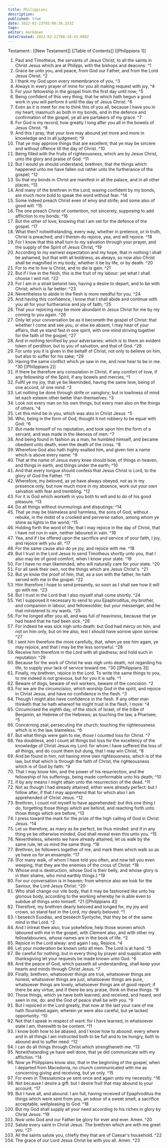 ```yaml
---
title: Philippians
description: 
published: true
date: 2022-02-23T05:06:36.253Z
tags: 
editor: markdown
dateCreated: 2022-02-22T08:38:43.089Z
---
```


 Testament:: [[New Testament]]
 [[Table of Contents]]
 [[Philippians 1]]
 1. Paul and Timotheus, the servants of Jesus Christ, to all the saints in Christ Jesus which are at Philippi, with the bishops and deacons: ^1
 2. Grace be unto you, and peace, from God our Father, and from the Lord Jesus Christ. ^2
 3. I thank my God upon every remembrance of you, ^3
 4. Always in every prayer of mine for you all making request with joy, ^4
 5. For your fellowship in the gospel from the first day until now; ^5
 6. Being confident of this very thing, that he which hath begun a good work in you will perform it until the day of Jesus Christ: ^6
 7. Even as it is meet for me to think this of you all, because I have you in my heart; inasmuch as both in my bonds, and in the defence and confirmation of the gospel, ye all are partakers of my grace. ^7
 8. For God is my record, how greatly I long after you all in the bowels of Jesus Christ. ^8
 9. And this I pray, that your love may abound yet more and more in knowledge and in all judgment; ^9
 10. That ye may approve things that are excellent; that ye may be sincere and without offence till the day of Christ. ^10
 11. Being filled with the fruits of righteousness, which are by Jesus Christ, unto the glory and praise of God. ^11
 12. But I would ye should understand, brethren, that the things which happened unto me have fallen out rather unto the furtherance of the gospel; ^12
 13. So that my bonds in Christ are manifest in all the palace, and in all other places; ^13
 14. And many of the brethren in the Lord, waxing confident by my bonds, are much more bold to speak the word without fear. ^14
 15. Some indeed preach Christ even of envy and strife; and some also of good will: ^15
 16. The one preach Christ of contention, not sincerely, supposing to add affliction to my bonds: ^16
 17. But the other of love, knowing that I am set for the defence of the gospel. ^17
 18. What then? notwithstanding, every way, whether in pretence, or in truth, Christ is preached; and I therein do rejoice, yea, and will rejoice. ^18
 19. For I know that this shall turn to my salvation through your prayer, and the supply of the Spirit of Jesus Christ, ^19
 20. According to my earnest expectation and my hope, that in nothing I shall be ashamed, but that with all boldness, as always, so now also Christ shall be magnified in my body, whether it be by life, or by death. ^20
 21. For to me to live is Christ, and to die is gain. ^21
 22. But if I live in the flesh, this is the fruit of my labour: yet what I shall choose I wot not. ^22
 23. For I am in a strait betwixt two, having a desire to depart, and to be with Christ; which is far better: ^23
 24. Nevertheless to abide in the flesh is more needful for you. ^24
 25. And having this confidence, I know that I shall abide and continue with you all for your furtherance and joy of faith; ^25
 26. That your rejoicing may be more abundant in Jesus Christ for me by my coming to you again. ^26
 27. Only let your conversation be as it becometh the gospel of Christ: that whether I come and see you, or else be absent, I may hear of your affairs, that ye stand fast in one spirit, with one mind striving together for the faith of the gospel; ^27
 28. And in nothing terrified by your adversaries: which is to them an evident token of perdition, but to you of salvation, and that of God. ^28
 29. For unto you it is given in the behalf of Christ, not only to believe on him, but also to suffer for his sake; ^29
 30. Having the same conflict which ye saw in me, and now hear to be in me. ^30
 [[Philippians 2]]
 1. If there be therefore any consolation in Christ, if any comfort of love, if any fellowship of the Spirit, if any bowels and mercies, ^1
 2. Fulfil ye my joy, that ye be likeminded, having the same love, being of one accord, of one mind. ^2
 3. Let nothing be done through strife or vainglory; but in lowliness of mind let each esteem other better than themselves. ^3
 4. Look not every man on his own things, but every man also on the things of others. ^4
 5. Let this mind be in you, which was also in Christ Jesus: ^5
 6. Who, being in the form of God, thought it not robbery to be equal with God: ^6
 7. But made himself of no reputation, and took upon him the form of a servant, and was made in the likeness of men: ^7
 8. And being found in fashion as a man, he humbled himself, and became obedient unto death, even the death of the cross. ^8
 9. Wherefore God also hath highly exalted him, and given him a name which is above every name: ^9
 10. That at the name of Jesus every knee should bow, of things in heaven, and things in earth, and things under the earth; ^10
 11. And that every tongue should confess that Jesus Christ is Lord, to the glory of God the Father. ^11
 12. Wherefore, my beloved, as ye have always obeyed, not as in my presence only, but now much more in my absence, work out your own salvation with fear and trembling. ^12
 13. For it is God which worketh in you both to will and to do of his good pleasure. ^13
 14. Do all things without murmurings and disputings: ^14
 15. That ye may be blameless and harmless, the sons of God, without rebuke, in the midst of a crooked and perverse nation, among whom ye shine as lights in the world; ^15
 16. Holding forth the word of life; that I may rejoice in the day of Christ, that I have not run in vain, neither laboured in vain. ^16
 17. Yea, and if I be offered upon the sacrifice and service of your faith, I joy, and rejoice with you all. ^17
 18. For the same cause also do ye joy, and rejoice with me. ^18
 19. But I trust in the Lord Jesus to send Timotheus shortly unto you, that I also may be of good comfort, when I know your state. ^19
 20. For I have no man likeminded, who will naturally care for your state. ^20
 21. For all seek their own, not the things which are Jesus Christ's. ^21
 22. But ye know the proof of him, that, as a son with the father, he hath served with me in the gospel. ^22
 23. Him therefore I hope to send presently, so soon as I shall see how it will go with me. ^23
 24. But I trust in the Lord that I also myself shall come shortly. ^24
 25. Yet I supposed it necessary to send to you Epaphroditus, my brother, and companion in labour, and fellowsoldier, but your messenger, and he that ministered to my wants. ^25
 26. For he longed after you all, and was full of heaviness, because that ye had heard that he had been sick. ^26
 27. For indeed he was sick nigh unto death: but God had mercy on him; and not on him only, but on me also, lest I should have sorrow upon sorrow. ^27
 28. I sent him therefore the more carefully, that, when ye see him again, ye may rejoice, and that I may be the less sorrowful. ^28
 29. Receive him therefore in the Lord with all gladness; and hold such in reputation: ^29
 30. Because for the work of Christ he was nigh unto death, not regarding his life, to supply your lack of service toward me. ^30
 [[Philippians 3]]
 1. Finally, my brethren, rejoice in the Lord. To write the same things to you, to me indeed is not grievous, but for you it is safe. ^1
 2. Beware of dogs, beware of evil workers, beware of the concision. ^2
 3. For we are the circumcision, which worship God in the spirit, and rejoice in Christ Jesus, and have no confidence in the flesh. ^3
 4. Though I might also have confidence in the flesh. If any other man thinketh that he hath whereof he might trust in the flesh, I more: ^4
 5. Circumcised the eighth day, of the stock of Israel, of the tribe of Benjamin, an Hebrew of the Hebrews; as touching the law, a Pharisee; ^5
 6. Concerning zeal, persecuting the church; touching the righteousness which is in the law, blameless. ^6
 7. But what things were gain to me, those I counted loss for Christ. ^7
 8. Yea doubtless, and I count all things but loss for the excellency of the knowledge of Christ Jesus my Lord: for whom I have suffered the loss of all things, and do count them but dung, that I may win Christ, ^8
 9. And be found in him, not having mine own righteousness, which is of the law, but that which is through the faith of Christ, the righteousness which is of God by faith: ^9
 10. That I may know him, and the power of his resurrection, and the fellowship of his sufferings, being made conformable unto his death; ^10
 11. If by any means I might attain unto the resurrection of the dead. ^11
 12. Not as though I had already attained, either were already perfect: but I follow after, if that I may apprehend that for which also I am apprehended of Christ Jesus. ^12
 13. Brethren, I count not myself to have apprehended: but this one thing I do, forgetting those things which are behind, and reaching forth unto those things which are before, ^13
 14. I press toward the mark for the prize of the high calling of God in Christ Jesus. ^14
 15. Let us therefore, as many as be perfect, be thus minded: and if in any thing ye be otherwise minded, God shall reveal even this unto you. ^15
 16. Nevertheless, whereto we have already attained, let us walk by the same rule, let us mind the same thing. ^16
 17. Brethren, be followers together of me, and mark them which walk so as ye have us for an ensample. ^17
 18. (For many walk, of whom I have told you often, and now tell you even weeping, that they are the enemies of the cross of Christ: ^18
 19. Whose end is destruction, whose God is their belly, and whose glory is in their shame, who mind earthly things.) ^19
 20. For our conversation is in heaven; from whence also we look for the Saviour, the Lord Jesus Christ: ^20
 21. Who shall change our vile body, that it may be fashioned like unto his glorious body, according to the working whereby he is able even to subdue all things unto himself. ^21
 [[Philippians 4]]
 1. Therefore, my brethren dearly beloved and longed for, my joy and crown, so stand fast in the Lord, my dearly beloved. ^1
 2. I beseech Euodias, and beseech Syntyche, that they be of the same mind in the Lord. ^2
 3. And I intreat thee also, true yokefellow, help those women which laboured with me in the gospel, with Clement also, and with other my fellowlabourers, whose names are in the book of life. ^3
 4. Rejoice in the Lord alway: and again I say, Rejoice. ^4
 5. Let your moderation be known unto all men. The Lord is at hand. ^5
 6. Be careful for nothing; but in every thing by prayer and supplication with thanksgiving let your requests be made known unto God. ^6
 7. And the peace of God, which passeth all understanding, shall keep your hearts and minds through Christ Jesus. ^7
 8. Finally, brethren, whatsoever things are true, whatsoever things are honest, whatsoever things are just, whatsoever things are pure, whatsoever things are lovely, whatsoever things are of good report; if there be any virtue, and if there be any praise, think on these things. ^8
 9. Those things, which ye have both learned, and received, and heard, and seen in me, do: and the God of peace shall be with you. ^9
 10. But I rejoiced in the Lord greatly, that now at the last your care of me hath flourished again; wherein ye were also careful, but ye lacked opportunity. ^10
 11. Not that I speak in respect of want: for I have learned, in whatsoever state I am, therewith to be content. ^11
 12. I know both how to be abased, and I know how to abound: every where and in all things I am instructed both to be full and to be hungry, both to abound and to suffer need. ^12
 13. I can do all things through Christ which strengtheneth me. ^13
 14. Notwithstanding ye have well done, that ye did communicate with my affliction. ^14
 15. Now ye Philippians know also, that in the beginning of the gospel, when I departed from Macedonia, no church communicated with me as concerning giving and receiving, but ye only. ^15
 16. For even in Thessalonica ye sent once and again unto my necessity. ^16
 17. Not because I desire a gift: but I desire fruit that may abound to your account. ^17
 18. But I have all, and abound: I am full, having received of Epaphroditus the things which were sent from you, an odour of a sweet smell, a sacrifice acceptable, wellpleasing to God. ^18
 19. But my God shall supply all your need according to his riches in glory by Christ Jesus. ^19
 20. Now unto God and our Father be glory for ever and ever. Amen. ^20
 21. Salute every saint in Christ Jesus. The brethren which are with me greet you. ^21
 22. All the saints salute you, chiefly they that are of Caesar's household. ^22
 23. The grace of our Lord Jesus Christ be with you all. Amen. ^23
